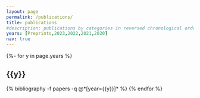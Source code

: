 ```yaml
---
layout: page
permalink: /publications/
title: publications
#description: publications by categories in reversed chronological order. generated by jekyll-scholar.
years: [Preprints,2023,2022,2021,2020]
nav: true
---
```

<!-- _pages/publications.md -->

<div class="publications">

{%- for y in page.years %}
  <h2 class="year">{{y}}</h2>
  {% bibliography -f papers -q @*[year={{y}}]* %}
{% endfor %}

</div>

